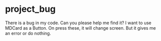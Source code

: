 # project_bug
There is a bug in my code. Can you please help me find it? I want to use MDCard as a Button. On press these, it will change screen. But it gives me an error or do nothing.
